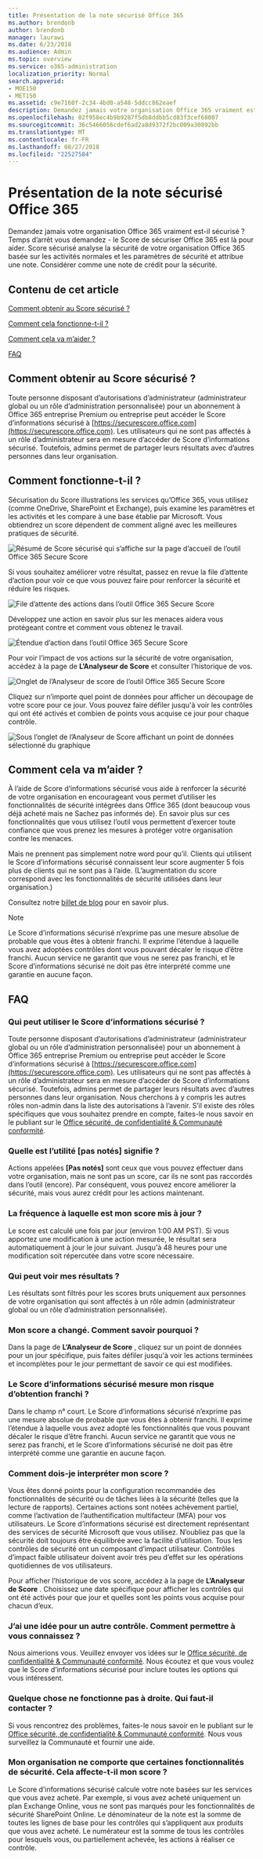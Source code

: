 ```yaml
---
title: Présentation de la note sécurisé Office 365
ms.author: brendonb
author: brendonb
manager: laurawi
ms.date: 6/23/2018
ms.audience: Admin
ms.topic: overview
ms.service: o365-administration
localization_priority: Normal
search.appverid:
- MOE150
- MET150
ms.assetid: c9e7160f-2c34-4bd0-a548-5ddcc862eaef
description: Demandez jamais votre organisation Office 365 vraiment est-il sécurisé ? Temps d’arrêt vous demandez - le Score de sécuriser Office 365 est là pour aider. Score sécurisé analyse la sécurité de votre organisation Office 365 basée sur les activités normales et les paramètres de sécurité et attribue une note. Considérer comme une note de crédit pour la sécurité.
ms.openlocfilehash: 02f958ec4b9b9287f5db8ddbb5cd83f3cef68007
ms.sourcegitcommit: 36c5466056cdef6ad2a8d9372f2bc009a30892bb
ms.translationtype: MT
ms.contentlocale: fr-FR
ms.lasthandoff: 08/27/2018
ms.locfileid: "22527584"
---
```

# <a name="introducing-the-office-365-secure-score"></a>Présentation de la note sécurisé Office 365

Demandez jamais votre organisation Office 365 vraiment est-il sécurisé ? Temps d’arrêt vous demandez - le Score de sécuriser Office 365 est là pour aider. Score sécurisé analyse la sécurité de votre organisation Office 365 basée sur les activités normales et les paramètres de sécurité et attribue une note. Considérer comme une note de crédit pour la sécurité.
  
## <a name="in-this-article"></a>Contenu de cet article

[Comment obtenir au Score sécurisé ?](office-365-secure-score.md#howtoaccess)
  
[Comment cela fonctionne-t-il ?](office-365-secure-score.md#HowWorks)
  
[Comment cela va m’aider ?](office-365-secure-score.md#HowHelps)
  
[FAQ](office-365-secure-score.md#FAQ)
  
## <a name="how-do-i-get-to-secure-score"></a>Comment obtenir au Score sécurisé ?
<a name="howtoaccess"> </a>

Toute personne disposant d’autorisations d’administrateur (administrateur global ou un rôle d’administration personnalisée) pour un abonnement à Office 365 entreprise Premium ou entreprise peut accéder le Score d’informations sécurisé à [https://securescore.office.com](https://securescore.office.com). Les utilisateurs qui ne sont pas affectés à un rôle d’administrateur sera en mesure d’accéder de Score d’informations sécurisé. Toutefois, admins permet de partager leurs résultats avec d’autres personnes dans leur organisation.
  
## <a name="how-does-it-work"></a>Comment fonctionne-t-il ?
<a name="HowWorks"> </a>

Sécurisation du Score illustrations les services qu’Office 365, vous utilisez (comme OneDrive, SharePoint et Exchange), puis examine les paramètres et les activités et les compare à une base établie par Microsoft. Vous obtiendrez un score dépendent de comment aligné avec les meilleures pratiques de sécurité.
  
![Résumé de Score sécurisé qui s’affiche sur la page d’accueil de l’outil Office 365 Secure Score](media/151de499-259d-45e3-9706-7dae0bfb9f9c.png)
  
Si vous souhaitez améliorer votre résultat, passez en revue la file d’attente d’action pour voir ce que vous pouvez faire pour renforcer la sécurité et réduire les risques.
  
![File d’attente des actions dans l’outil Office 365 Secure Score](media/23757303-274c-46c7-a7ee-b4e6f2f9eca0.png)
  
Développez une action en savoir plus sur les menaces aidera vous protégeant contre et comment vous obtenez le travail.
  
![Étendue d’action dans l’outil Office 365 Secure Score](media/515d45f1-c554-455f-b251-ab62f712bca3.png)
  
Pour voir l’impact de vos actions sur la sécurité de votre organisation, accédez à la page de **L’Analyseur de Score** et consulter l’historique de vos. 
  
![Onglet de l’Analyseur de score de l’outil Office 365 Secure Score](media/f38f4f0c-fdf7-4004-8eb3-53e5064cd4f7.png)
  
Cliquez sur n’importe quel point de données pour afficher un découpage de votre score pour ce jour. Vous pouvez faire défiler jusqu'à voir les contrôles qui ont été activés et combien de points vous acquise ce jour pour chaque contrôle.
  
![Sous l’onglet de l’Analyseur de Score affichant un point de données sélectionné du graphique](media/b8427837-2ed9-4319-ba71-7d03bd99129c.png)
  
## <a name="how-will-it-help-me"></a>Comment cela va m’aider ?
<a name="HowHelps"> </a>

À l’aide de Score d’informations sécurisé vous aide à renforcer la sécurité de votre organisation en encourageant vous permet d’utiliser les fonctionnalités de sécurité intégrées dans Office 365 (dont beaucoup vous déjà acheté mais ne Sachez pas informés de). En savoir plus sur ces fonctionnalités que vous utilisez l’outil vous permettent d’exercer toute confiance que vous prenez les mesures à protéger votre organisation contre les menaces.
  
Mais ne prennent pas simplement notre word pour qu’il. Clients qui utilisent le Score d’informations sécurisé connaissent leur score augmenter 5 fois plus de clients qui ne sont pas à l’aide. (L’augmentation du score correspond avec les fonctionnalités de sécurité utilisées dans leur organisation.)
  
Consultez notre [billet de blog](https://go.microsoft.com/fwlink/?linkid=836898) pour en savoir plus. 
  
> [!NOTE]
> Le Score d’informations sécurisé n’exprime pas une mesure absolue de probable que vous êtes à obtenir franchi. Il exprime l’étendue à laquelle vous avez adoptées contrôles dont vous pouvant décaler le risque d’être franchi. Aucun service ne garantit que vous ne serez pas franchi, et le Score d’informations sécurisé ne doit pas être interprété comme une garantie en aucune façon. 
  
## <a name="faqs"></a>FAQ
<a name="FAQ"> </a>

### <a name="who-can-use-secure-score"></a>Qui peut utiliser le Score d’informations sécurisé ?

Toute personne disposant d’autorisations d’administrateur (administrateur global ou un rôle d’administration personnalisée) pour un abonnement à Office 365 entreprise Premium ou entreprise peut accéder le Score d’informations sécurisé à [https://securescore.office.com](https://securescore.office.com). Les utilisateurs qui ne sont pas affectés à un rôle d’administrateur sera en mesure d’accéder de Score d’informations sécurisé. Toutefois, admins permet de partager leurs résultats avec d’autres personnes dans leur organisation. Nous cherchons à y compris les autres rôles non-admin dans la liste des autorisations à l’avenir. S’il existe des rôles spécifiques que vous souhaitez prendre en compte, faites-le nous savoir en le publiant sur le [Office sécurité, de confidentialité &amp; Communauté conformité](https://go.microsoft.com/fwlink/?linkid=836898).
  
### <a name="what-does-not-scored-mean"></a>Quelle est l’utilité [pas notés] signifie ?

Actions appelées **[Pas notés]** sont ceux que vous pouvez effectuer dans votre organisation, mais ne sont pas un score, car ils ne sont pas raccordés dans l’outil (encore). Par conséquent, vous pouvez encore améliorer la sécurité, mais vous aurez crédit pour les actions maintenant. 
  
### <a name="how-often-is-my-score-updated"></a>La fréquence à laquelle est mon score mis à jour ?

Le score est calculé une fois par jour (environ 1:00 AM PST). Si vous apportez une modification à une action mesurée, le résultat sera automatiquement à jour le jour suivant. Jusqu'à 48 heures pour une modification soit répercutée dans votre score nécessaire.
  
### <a name="who-can-see-my-results"></a>Qui peut voir mes résultats ?

Les résultats sont filtrés pour les scores bruts uniquement aux personnes de votre organisation qui sont affectés à un rôle admin (administrateur global ou un rôle d’administration personnalisée).
  
### <a name="my-score-changed-how-do-i-figure-out-why"></a>Mon score a changé. Comment savoir pourquoi ?

Dans la page de **L’Analyseur de Score** , cliquez sur un point de données pour un jour spécifique, puis faites défiler jusqu'à voir les actions terminées et incomplètes pour le jour permettant de savoir ce qui est modifiées. 
  
### <a name="does-the-secure-score-measure-my-risk-of-getting-breached"></a>Le Score d’informations sécurisé mesure mon risque d’obtention franchi ?

Dans le champ n° court. Le Score d’informations sécurisé n’exprime pas une mesure absolue de probable que vous êtes à obtenir franchi. Il exprime l’étendue à laquelle vous avez adopté les fonctionnalités que vous pouvant décaler le risque d’être franchi. Aucun service ne garantit que vous ne serez pas franchi, et le Score d’informations sécurisé ne doit pas être interprété comme une garantie en aucune façon.
  
### <a name="how-should-i-interpret-my-score"></a>Comment dois-je interpréter mon score ?

Vous êtes donné points pour la configuration recommandée des fonctionnalités de sécurité ou de tâches liées à la sécurité (telles que la lecture de rapports). Certaines actions sont notées achèvement partiel, comme l’activation de l’authentification multifacteur (MFA) pour vos utilisateurs. Le Score d’informations sécurisé est directement représentant des services de sécurité Microsoft que vous utilisez. N’oubliez pas que la sécurité doit toujours être équilibrée avec la facilité d’utilisation. Tous les contrôles de sécurité ont un composant d’impact utilisateur. Contrôles d’impact faible utilisateur doivent avoir très peu d’effet sur les opérations quotidiennes de vos utilisateurs.
  
Pour afficher l’historique de vos score, accédez à la page de **L’Analyseur de Score** . Choisissez une date spécifique pour afficher les contrôles qui ont été activés pour que jour et quelles sont les points vous acquise pour chacun d’eux. 
  
### <a name="i-have-an-idea-for-another-control-how-do-i-let-you-know-what-it-is"></a>J’ai une idée pour un autre contrôle. Comment permettre à vous connaissez ?

Nous aimerions vous. Veuillez envoyer vos idées sur le [Office sécurité, de confidentialité &amp; Communauté conformité](https://go.microsoft.com/fwlink/?linkid=836898). Nous écoutez et que vous voulez que le Score d’informations sécurisé pour inclure toutes les options qui vous intéressent.
  
### <a name="something-isnt-working-right-who-should-i-contact"></a>Quelque chose ne fonctionne pas à droite. Qui faut-il contacter ?

Si vous rencontrez des problèmes, faites-le nous savoir en le publiant sur le [Office sécurité, de confidentialité &amp; Communauté conformité](https://go.microsoft.com/fwlink/?linkid=836898). Nous vous surveillez la Communauté et fournir une aide.
  
### <a name="my-organization-only-has-certain-security-features-does-this-affect-my-score"></a>Mon organisation ne comporte que certaines fonctionnalités de sécurité. Cela affecte-t-il mon score ?

Le Score d’informations sécurisé calcule votre note basées sur les services que vous avez acheté. Par exemple, si vous avez acheté uniquement un plan Exchange Online, vous ne sont pas marqués pour les fonctionnalités de sécurité SharePoint Online. Le dénominateur de la note est la somme de toutes les lignes de base pour les contrôles qui s’appliquent aux produits que vous avez acheté. Le numérateur est la somme de tous les contrôles pour lesquels vous, ou partiellement achevée, les actions à réaliser ce contrôle.
  

